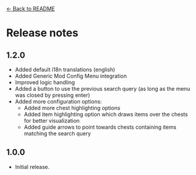 [← Back to README](README.md)

# Release notes

## 1.2.0

- Added default i18n translations (english)
- Added Generic Mod Config Menu integration
- Improved logic handling
- Added a button to use the previous search query (as long as the menu was closed by pressing enter)
- Added more configuration options:
  - Added more chest highlighting options
  - Added item highlighting option which draws items over the chests for better visualization
  - Added guide arrows to point towards chests containing items matching the search query

## 1.0.0

- Initial release.